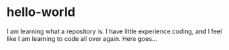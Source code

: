 # hello-world
I am learning what a repository is. 
I have little experience coding, and I feel like I am learning to code all over again. 
Here goes...
